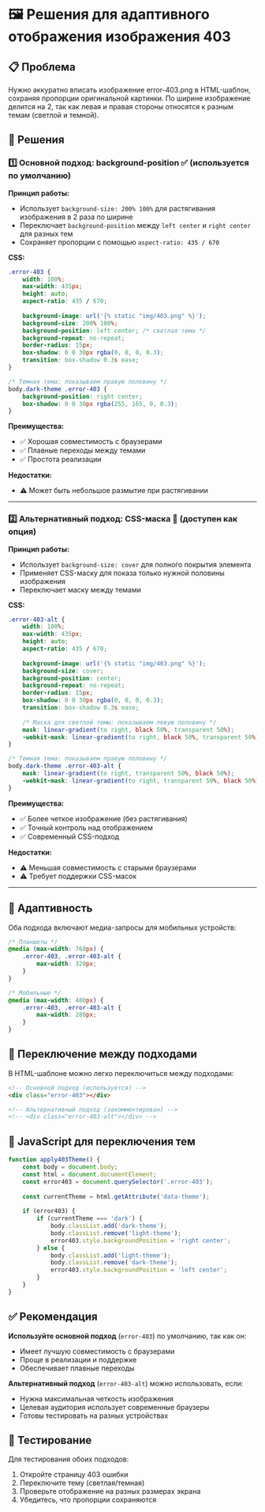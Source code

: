 # 🖼️ Решения для адаптивного отображения изображения 403

## 📋 Проблема
Нужно аккуратно вписать изображение error-403.png в HTML-шаблон, сохраняя пропорции оригинальной картинки. По ширине изображение делится на 2, так как левая и правая стороны относятся к разным темам (светлой и темной).

## 🎯 Решения

### 1️⃣ **Основной подход: background-position** ✅ (используется по умолчанию)

**Принцип работы:**
- Использует `background-size: 200% 100%` для растягивания изображения в 2 раза по ширине
- Переключает `background-position` между `left center` и `right center` для разных тем
- Сохраняет пропорции с помощью `aspect-ratio: 435 / 670`

**CSS:**
```css
.error-403 {
    width: 100%;
    max-width: 435px;
    height: auto;
    aspect-ratio: 435 / 670;
    
    background-image: url('{% static "img/403.png" %}');
    background-size: 200% 100%;
    background-position: left center; /* светлая тема */
    background-repeat: no-repeat;
    border-radius: 15px;
    box-shadow: 0 0 30px rgba(0, 0, 0, 0.3);
    transition: box-shadow 0.3s ease;
}

/* Темная тема: показываем правую половину */
body.dark-theme .error-403 {
    background-position: right center;
    box-shadow: 0 0 30px rgba(255, 165, 0, 0.3);
}
```

**Преимущества:**
- ✅ Хорошая совместимость с браузерами
- ✅ Плавные переходы между темами
- ✅ Простота реализации

**Недостатки:**
- ⚠️ Может быть небольшое размытие при растягивании

---

### 2️⃣ **Альтернативный подход: CSS-маска** 🔧 (доступен как опция)

**Принцип работы:**
- Использует `background-size: cover` для полного покрытия элемента
- Применяет CSS-маску для показа только нужной половины изображения
- Переключает маску между темами

**CSS:**
```css
.error-403-alt {
    width: 100%;
    max-width: 435px;
    height: auto;
    aspect-ratio: 435 / 670;
    
    background-image: url('{% static "img/403.png" %}');
    background-size: cover;
    background-position: center;
    background-repeat: no-repeat;
    border-radius: 15px;
    box-shadow: 0 0 30px rgba(0, 0, 0, 0.3);
    transition: box-shadow 0.3s ease;
    
    /* Маска для светлой темы: показываем левую половину */
    mask: linear-gradient(to right, black 50%, transparent 50%);
    -webkit-mask: linear-gradient(to right, black 50%, transparent 50%);
}

/* Темная тема: показываем правую половину */
body.dark-theme .error-403-alt {
    mask: linear-gradient(to right, transparent 50%, black 50%);
    -webkit-mask: linear-gradient(to right, transparent 50%, black 50%);
}
```

**Преимущества:**
- ✅ Более четкое изображение (без растягивания)
- ✅ Точный контроль над отображением
- ✅ Современный CSS-подход

**Недостатки:**
- ⚠️ Меньшая совместимость с старыми браузерами
- ⚠️ Требует поддержки CSS-масок

---

## 📱 Адаптивность

Оба подхода включают медиа-запросы для мобильных устройств:

```css
/* Планшеты */
@media (max-width: 768px) {
    .error-403, .error-403-alt {
        max-width: 320px;
    }
}

/* Мобильные */
@media (max-width: 480px) {
    .error-403, .error-403-alt {
        max-width: 280px;
    }
}
```

## 🔄 Переключение между подходами

В HTML-шаблоне можно легко переключиться между подходами:

```html
<!-- Основной подход (используется) -->
<div class="error-403"></div>

<!-- Альтернативный подход (закомментирован) -->
<!-- <div class="error-403-alt"></div> -->
```

## 🎨 JavaScript для переключения тем

```javascript
function apply403Theme() {
    const body = document.body;
    const html = document.documentElement;
    const error403 = document.querySelector('.error-403');
    
    const currentTheme = html.getAttribute('data-theme');
    
    if (error403) {
        if (currentTheme === 'dark') {
            body.classList.add('dark-theme');
            body.classList.remove('light-theme');
            error403.style.backgroundPosition = 'right center';
        } else {
            body.classList.add('light-theme');
            body.classList.remove('dark-theme');
            error403.style.backgroundPosition = 'left center';
        }
    }
}
```

## ✅ Рекомендация

**Используйте основной подход** (`error-403`) по умолчанию, так как он:
- Имеет лучшую совместимость с браузерами
- Проще в реализации и поддержке
- Обеспечивает плавные переходы

**Альтернативный подход** (`error-403-alt`) можно использовать, если:
- Нужна максимальная четкость изображения
- Целевая аудитория использует современные браузеры
- Готовы тестировать на разных устройствах

## 🔧 Тестирование

Для тестирования обоих подходов:
1. Откройте страницу 403 ошибки
2. Переключите тему (светлая/темная)
3. Проверьте отображение на разных размерах экрана
4. Убедитесь, что пропорции сохраняются
